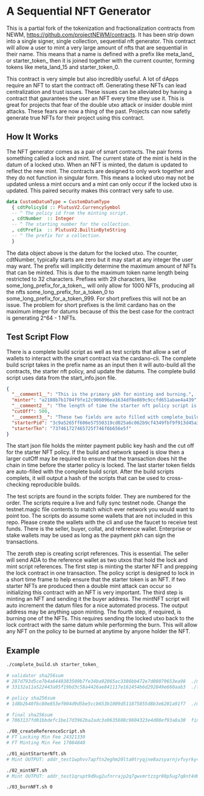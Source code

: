 # A Sequential NFT Generator

This is a partial fork of the tokenization and fractionalization contracts from NEWM, https://github.com/projectNEWM/contracts. It has been strip down into a single signer, single collection, sequential nft generator. This contract will allow a user to mint a very large amount of nfts that are sequential in their name. This means that a name is defined with a prefix like meta_land_ or starter_token_ then it is joined together with the current counter, forming tokens like meta_land_15 and starter_token_0. 

This contract is very simple but also incredibly useful. A lot of dApps require an NFT to start the contract off. Generating these NFTs can lead centralization and trust issues. These issues can be alleviated by having a contract that gaurantees the user an NFT every time they use it. This is great for projects that fear of the double utxo attack or insider double mint attacks. These fears are now a thing of the past. Projects can now safetly generate true NFTs for their project using this contract.

## How It Works

The NFT generator comes as a pair of smart contracts. The pair forms something called a lock and mint. The current state of the mint is held in the datum of a locked utxo. When an NFT is minted, the datum is updated to reflect the new mint. The contracts are designed to only work together and they do not function in singular form. This means a locked utxo may not be updated unless a mint occurs and a mint can only occur if the locked utxo is updated. This paired security makes this contract very safe to use.

```hs
data CustomDatumType = CustomDatumType
  { cdtPolicyId :: PlutusV2.CurrencySymbol
  -- ^ The policy id from the minting script.
  , cdtNumber  :: Integer
  -- ^ The starting number for the collection.
  , cdtPrefix  :: PlutusV2.BuiltinByteString
  -- ^ The prefix for a collection.
  }
```

The data object above is the datum for the locked utxo. The counter, cdtNumber, typically starts are zero but it may start at any integer the user may want. The prefix will implicitly determine the maximum amount of NFTs that can be minted. This is due to the maximum token name length being restricted to 32 characters. Prefixes with 29 characters, like some_long_prefix_for_a_token_, will only allow for 1000 NFTs, producing all the nfts some_long_prefix_for_a_token_0 to some_long_prefix_for_a_token_999. For short prefixes this will not be an issue. The problem for short prefixes is the limit cardano has on the maximum integer for datums because of this the best case for the contract is generating 2^64 - 1 NFTs.

## Test Script Flow

There is a complete build script as well as test scripts that allow a set of wallets to interact with the smart contract via the cardano-cli. The complete build script takes in the prefix name as an input then it will auto-build all the contracts, the starter nft policy, and update the datums. The complete build script uses data from the start_info.json file.

```json
{
  "__comment1__": "This is the primary pkh for minting and burning.",
  "minter": "a2108b7b1704f9fe12c906096ea1634df8e089c9ccfd651abae4a439",
  "__comment2__": "The length of time the starter nft policy script is open.",
  "cutOff": 500,
  "__comment3__": "These two fields are auto filled with complete_build.sh",
  "starterPid": "3c9a5265ff606e57550319cd025a6c062b9cf4349fbf9f913d45a3ea",
  "starterTkn": "737461727465725f746f6b656e5f"
}
```

The start json file holds the minter payment public key hash and the cut off for the starter NFT policy. If the build and network speed is slow then a larger cutOff may be required to ensure that the transaction does hit the chain in time before the starter policy is locked. The last starter token fields are auto-filled with the complete build script. After the build scripts complets, it will output a hash of the scripts that can be used to cross-checking reproducible builds.

The test scripts are found in the scripts folder. They are numbered for the order. The scripts require a live and fully sync testnet node. Change the testnet.magic file contents to match which ever network you would want to point too. The scripts do assume some wallets that are not included in this repo. Please create the wallets with the cli and use the faucet to receive test funds. There is the seller, buyer, collat, and reference wallet. Enterprise or stake wallets may be used as long as the payment pkh can sign the transactions.

The zeroth step is creating script references. This is essential. The seller will send ADA to the reference wallet as two utxos that hold the lock and mint script references. The first step is minting the starter NFT and prepping the lock contract in one transaction. The policy script is designed to lock in a short time frame to help ensure that the starter token is an NFT. If two starter NFTs are produced then a double mint attack can occur so initializing this contract with an NFT is very important. The third step is minting an NFT and sending it the buyer address. The mintNFT script will auto increment the datum files for a nice automated process. The output address may be anything upon minting. The fourth step, if required, is burning one of the NFTs. This requires sending the locked utxo back to the lock contract with the same datum while performing the burn. This will allow any NFT on the policy to be burned at anytime by anyone holder the NFT.

## Example


```bash
./complete_build.sh starter_token_

# validator sha256sum 
# 287d793d5ce7b4a6448383509b7fe34ba92065ac3386bb472e7d08079653ea98  ./minting-contract/validator.hash
# 33132a11a522443a95f19bd3c58a4426ae841117e161454b6d292849e660aab3  ./locking-contract/validator.hash 

# policy sha256sum 
# 1d8b2b40fbc80e853ef004d9d5be5ccb653b1009d511875855d8b3e6201a91f7  ./minting-contract/policy.id 

# final sha256sum 
# 7063137fd01bbdefc1be17d3962ba2adc3a9635608c9604323e4d08ef93a8a30  final.check 
```

```bash
./00_createReferenceScript.sh
# FT Locking Min Fee 24321330
# FT Minting Min Fee 17084840

./01_mintStarterNft.sh
# Mint OUTPUT: addr_test1wphvv7apftn2eghm20lta0tryqjne8azsyarnjvfvyrky4qm0nxdn + 1439540 + 1 ab4efb7d1324421b1adf8468df73bb3fb6b1c8001d19b24b7975236c.737461727465725f746f6b656e5f

./02_mintNFT.sh
# Mint OUTPUT: addr_test1qrupt9d9ug2ufnrrajp2q7gwvmrtzzgr80p5ug7q8nt4d66hu0s5mnhxh2853wtsgn9gdz6wuqtaqnkv0yk78p474d6qudapqh + 1193870 + 1 93e8f8d9e635f912483c49c4576929bd31d359e749be32357d5b1338.737461727465725f746f6b656e5f30

./03_burnNFT.sh 0
```
